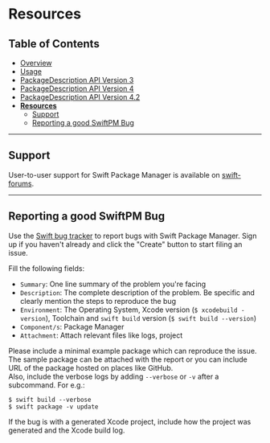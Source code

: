 # Resources

## Table of Contents

* [Overview](README.md)
* [Usage](Usage.md)
* [PackageDescription API Version 3](PackageDescriptionV3.md)
* [PackageDescription API Version 4](PackageDescriptionV4.md)
* [PackageDescription API Version 4.2](PackageDescriptionV4_2.md)
* [**Resources**](Resources.md)
  * [Support](#support)
  * [Reporting a good SwiftPM Bug](#reporting-a-good-swiftpm-bug)

---

## Support

User-to-user support for Swift Package Manager is available on
[swift-forums](https://forums.swift.org/c/development/SwiftPM).

---

## Reporting a good SwiftPM Bug

Use the [Swift bug tracker](http://bugs.swift.org) to report bugs with Swift
Package Manager. Sign up if you haven't already and click the "Create" button to
start filing an issue.  

Fill the following fields:
* `Summary`: One line summary of the problem you're facing  
* `Description`: The complete description of the problem. Be specific and clearly mention the steps to reproduce the bug  
* `Environment`: The Operating System, Xcode version (`$ xcodebuild -version`), Toolchain and `swift build` version (`$ swift build --version`)  
* `Component/s`: Package Manager  
* `Attachment`: Attach relevant files like logs, project

Please include a minimal example package which can reproduce the issue. The
sample package can be attached with the report or you can include URL of the
package hosted on places like GitHub.  
Also, include the verbose logs by adding `--verbose` or `-v` after a subcommand.
For e.g.:

    $ swift build --verbose
    $ swift package -v update

If the bug is with a generated Xcode project, include how the project was
generated and the Xcode build log.
